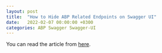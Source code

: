 ```yaml
---
layout: post
title:  "How to Hide ABP Related Endpoints on Swagger UI"
date:   2022-02-07 00:00:00 +0300
categories: ABP Swagger Swagger-UI
---
```


You can read the article from [here](https://community.abp.io/posts/how-to-hide-abp-related-endpoints-on-swagger-ui-mb2w01fe).
